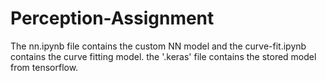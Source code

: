 # Perception-Assignment

The nn.ipynb file contains the custom NN model and the curve-fit.ipynb contains the curve fitting model.
the '.keras' file contains the stored model from tensorflow.
